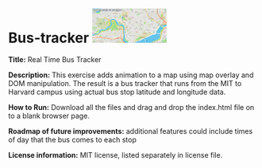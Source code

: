 # Bus-tracker <img src="mitbusmap.jpg" width=150px>

**Title:** Real Time Bus Tracker

**Description:**  This exercise adds animation to a map using map overlay and DOM manipulation. The result is a bus tracker that runs from the MIT to Harvard campus using actual bus stop latitude and longitude data. 

**How to Run:** Download all the files and drag and drop the index.html file on to a blank browser page. 

**Roadmap of future improvements:** additional features could include times of day that the bus comes to each stop

**License information:** MIT license, listed separately in license file. 
